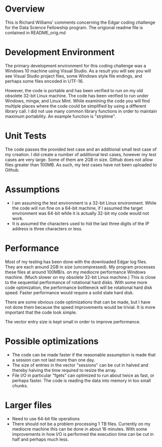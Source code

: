 # Overview

This is Richard Williams' comments concerning the Edgar coding challenge for the Data Science Fellowship program.
The origional readme file is contained in README_orig.md

# Development Environment

The primary development environment for this coding challenge was a Windows 10 machine using Visual Studio.  As a result you will see you will see Visual Studio project files, some Windows style file endings, and perhaps some files encoded in UTF-16.

However, the code is portable and has been verified to run on my old obsolete 32-bit Linux machine.  The code has been verified to run under Windows, mingw, and Linux Mint.  While examining the code you will find multiple places where the code could be simplified by using a different library call.  I did not use many common library functions in order to maintain maximum portability.  An example function is "strptime".

# Unit Tests

The code passes the provided test case and an additional small test case of my creation.  I did create a number of additional test cases, however my test cases are very large.  Some of them are 2GB in size.  Github does not allow files greater than 100MB.  As such, my test cases have not been uploaded to Github.

# Assumptions

* I am assuming the test environment is a 32-bit Linux environment.  While the code will run fine on a 64-bit machine, if I assumed the target environment was 64-bit while it is actually 32-bit my code would not work.
* It is assumed the characters used to hid the last three digits of the IP address is three characters or less.

# Performance

Most of my testing has been done with the downloaded Edgar log files.  They are each around 2GB in size (uncompressed).  My program processes these files at around 100MB/s. on my mediocre performance Windows machine.  (Much slower on my obsolete 32-bit Linux machine.)  This is close to the sequential performance of rotational hard disks.  With some more code optimization, the performance bottleneck will be rotational hard disk speed.  Faster performance would require a solid state hard disk.

There are some obvious code optimizations that can be made, but I have not done them because the speed improvements would be trivial.  It is more important that the code look simple.

The vector entry size is kept small in order to improve performance.

# Possible optimizations

* The code can be made faster if the reasonable assumption is made that a session can not last more than one day.
* The size of entries in the vector "sessions" can be cut in halved and thereby halving the time required to resize the array.
* File I/O in particular "fgets" can optimized to run about twice as fast, or perhaps faster.  The code is reading the data into memory in too small chunks.

# Larger files

* Need to use 64-bit file operations
* There should not be a problem processing 1 TB files.  Currently on my mediocre machine this can be done in about 16 minutes.  With some improvements in how I/O is performed the execution time can be cut in half and perhaps much less.
